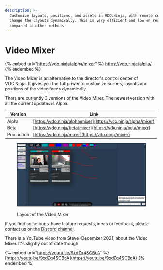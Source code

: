 ```yaml
---
description: >-
  Customize layouts, positions, and assets in VDO.Ninja, with remote control to
  change the layouts dynamically. This is very efficient and low on resources
  compared to other methods.
---
```


# Video Mixer

{% embed url="https://vdo.ninja/alpha/mixer" %}
https://vdo.ninja/alpha/
{% endembed %}

The Video Mixer is an alternative to the director's control center of VDO.Ninja. It gives you the full power to customize scenes, layouts and positions of the video feeds dynamically.

There are currently 3 versions of the Video Mixer. The newest version with all the current updates is Alpha.

| Version    | Link                                                           |
| ---------- | -------------------------------------------------------------- |
| Alpha      | [https://vdo.ninja/alpha/mixer](https://vdo.ninja/alpha/mixer) |
| Beta       | [https://vdo.ninja/beta/mixer](https://vdo.ninja/beta/mixer)   |
| Production | [https://vdo.ninja/mixer](https://vdo.ninja/mixer)             |

<figure><img src="../.gitbook/assets/image (6).png" alt=""><figcaption><p>Layout of the Video Mixer</p></figcaption></figure>

If you find some bugs, have feature requests, ideas or feedback, please contact us on the [Discord channel](https://discord.gg/qWDshMsTar).

There is a YouTube video from Steve (December 2021) about the Video Mixer. It's slightly out of date though.

{% embed url="https://youtu.be/9xdZq4SCBoA" %}
[https://youtu.be/9xdZq4SCBoA](https://youtu.be/9xdZq4SCBoA)
{% endembed %}
